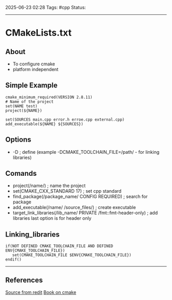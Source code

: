 
2025-06-23 02:28
Tags: #cpp
Status:

---
# CMakeLists.txt
## About
- To configure cmake
- platform independent
## Simple Example
```
cmake_minimum_required(VERSION 2.8.11)
# Name of the project
set(NAME test)
project(${NAME})

set(SOURCES main.cpp error.h erroe.cpp external.cpp)
add_executable(${NAME} ${SOURCES})
```
## Options
- -D ; define (example -DCMAKE_TOOLCHAIN_FILE=/path/ - for linking libraries)
## Comands
- project(/name/) ; name the project
- set(CMAKE_CXX_STANDARD 17) ; set cpp standard
- find_package(/package_name/ CONFIG REQUIRED) ; search for package
- add_executable(/name/ /source_files/) ; create executable
- target_link_libraries(/lib_name/ PRIVATE /fmt::fmt-header-only) ; add libraries last option is for header only
## Linking_libraries
```
if(NOT DEFINED CMAKE_TOOLCHAIN_FILE AND DEFINED ENV{CMAKE_TOOLCHAIN_FILE})
   set(CMAKE_TOOLCHAIN_FILE $ENV{CMAKE_TOOLCHAIN_FILE})
endif()
```


---
## References
[Source from redit](https://cliutils.gitlab.io/modern-cmake/chapters/basics.html)
[Book on cmake](https://crascit.com/professional-cmake/)

